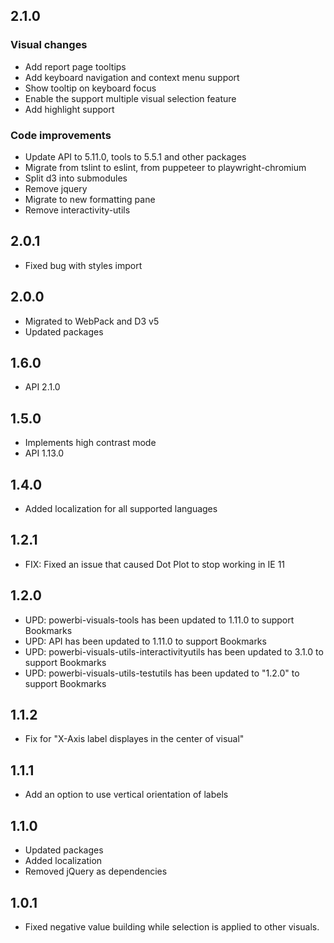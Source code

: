 ## 2.1.0
### Visual changes
* Add report page tooltips
* Add keyboard navigation and context menu support
* Show tooltip on keyboard focus
* Enable the support multiple visual selection feature
* Add highlight support

### Code improvements
* Update API to 5.11.0, tools to 5.5.1 and other packages
* Migrate from tslint to eslint, from puppeteer to playwright-chromium
* Split d3 into submodules
* Remove jquery
* Migrate to new formatting pane
* Remove interactivity-utils

## 2.0.1
* Fixed bug with styles import

## 2.0.0
* Migrated to WebPack and D3 v5
* Updated packages

## 1.6.0
* API 2.1.0

## 1.5.0
* Implements high contrast mode
* API 1.13.0

## 1.4.0
* Added localization for all supported languages

## 1.2.1
* FIX: Fixed an issue that caused Dot Plot to stop working in IE 11

## 1.2.0
* UPD: powerbi-visuals-tools has been updated to 1.11.0 to support Bookmarks
* UPD: API has been updated to 1.11.0 to support Bookmarks
* UPD: powerbi-visuals-utils-interactivityutils has been updated to 3.1.0 to support Bookmarks
* UPD: powerbi-visuals-utils-testutils has been updated to "1.2.0" to support Bookmarks

## 1.1.2
* Fix for "X-Axis label displayes in the center of visual"

## 1.1.1
* Add an option to use vertical orientation of labels

## 1.1.0
* Updated packages
* Added localization
* Removed jQuery as dependencies

## 1.0.1
* Fixed negative value building while selection is applied to other visuals.